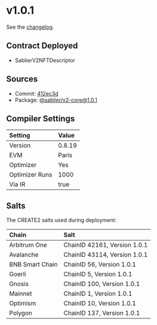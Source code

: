 # v1.0.1

See the [changelog](https://github.com/sablier-labs/v2-core/blob/v1.0.1/CHANGELOG.md).

## Contract Deployed

- SablierV2NFTDescriptor

## Sources

- Commit: [412ec3d](https://github.com/sablier-labs/v2-core/commit/412ec3d3998a766507de96afdb26c797d2ae491d)
- Package: [@sablier/v2-core@1.0.1](https://npmjs.com/package/@sablier/v2-core/v/1.0.1)

## Compiler Settings

| Setting        | Value  |
| :------------- | :----- |
| Version        | 0.8.19 |
| EVM            | Paris  |
| Optimizer      | Yes    |
| Optimizer Runs | 1000   |
| Via IR         | true   |

## Salts

The CREATE2 salts used during deployment:

| Chain           | Salt                         |
| :-------------- | :--------------------------- |
| Arbitrum One    | ChainID 42161, Version 1.0.1 |
| Avalanche       | ChainID 43114, Version 1.0.1 |
| BNB Smart Chain | ChainID 56, Version 1.0.1    |
| Goerli          | ChainID 5, Version 1.0.1     |
| Gnosis          | ChainID 100, Version 1.0.1   |
| Mainnet         | ChainID 1, Version 1.0.1     |
| Optimism        | ChainID 10, Version 1.0.1    |
| Polygon         | ChainID 137, Version 1.0.1   |
